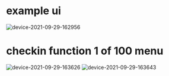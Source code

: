 # example ui
![device-2021-09-29-162956](https://user-images.githubusercontent.com/49894134/135243831-74eda8bd-abbf-4e09-891d-4a60862221d7.png)

# checkin function 1 of 100 menu
![device-2021-09-29-163626](https://user-images.githubusercontent.com/49894134/135243848-b50cec70-3860-4328-8033-5c551f78d10f.png)
![device-2021-09-29-163643](https://user-images.githubusercontent.com/49894134/135243854-659e4e4e-5e53-415d-bc8f-d09163c1263b.png)

